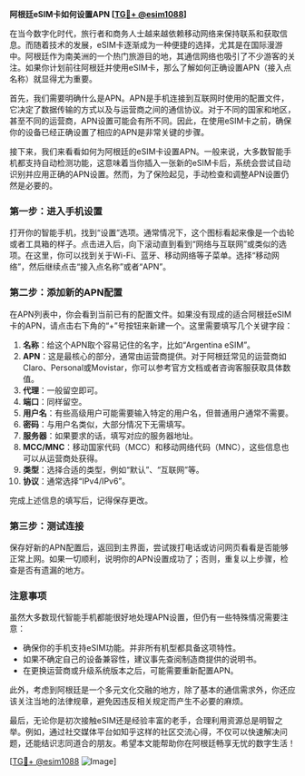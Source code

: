 **阿根廷eSIM卡如何设置APN [[TG💪+ @esim1088](https://t.me/s/esim1088)]**

在当今数字化时代，旅行者和商务人士越来越依赖移动网络来保持联系和获取信息。而随着技术的发展，eSIM卡逐渐成为一种便捷的选择，尤其是在国际漫游中。阿根廷作为南美洲的一个热门旅游目的地，其通信网络也吸引了不少游客的关注。如果你计划前往阿根廷并使用eSIM卡，那么了解如何正确设置APN（接入点名称）就显得尤为重要。

首先，我们需要明确什么是APN。APN是手机连接到互联网时使用的配置文件，它决定了数据传输的方式以及与运营商之间的通信协议。对于不同的国家和地区，甚至不同的运营商，APN设置可能会有所不同。因此，在使用eSIM卡之前，确保你的设备已经正确设置了相应的APN是非常关键的步骤。

接下来，我们来看看如何为阿根廷的eSIM卡设置APN。一般来说，大多数智能手机都支持自动检测功能，这意味着当你插入一张新的eSIM卡后，系统会尝试自动识别并应用正确的APN设置。然而，为了保险起见，手动检查和调整APN设置仍然是必要的。

### 第一步：进入手机设置

打开你的智能手机，找到“设置”选项。通常情况下，这个图标看起来像是一个齿轮或者工具箱的样子。点击进入后，向下滚动直到看到“网络与互联网”或类似的选项。在这里，你可以找到关于Wi-Fi、蓝牙、移动网络等子菜单。选择“移动网络”，然后继续点击“接入点名称”或者“APN”。

### 第二步：添加新的APN配置

在APN列表中，你会看到当前已有的配置文件。如果没有现成的适合阿根廷eSIM卡的APN，请点击右下角的“+”号按钮来新建一个。这里需要填写几个关键字段：

1. **名称**：给这个APN取个容易记住的名字，比如“Argentina eSIM”。
2. **APN**：这是最核心的部分，通常由运营商提供。对于阿根廷常见的运营商如Claro、Personal或Movistar，你可以参考官方文档或者咨询客服获取具体数值。
3. **代理**：一般留空即可。
4. **端口**：同样留空。
5. **用户名**：有些高级用户可能需要输入特定的用户名，但普通用户通常不需要。
6. **密码**：与用户名类似，大部分情况下无需填写。
7. **服务器**：如果要求的话，填写对应的服务器地址。
8. **MCC/MNC**：移动国家代码（MCC）和移动网络代码（MNC），这些信息也可以从运营商处获得。
9. **类型**：选择合适的类型，例如“默认”、“互联网”等。
10. **协议**：通常选择“IPv4/IPv6”。

完成上述信息的填写后，记得保存更改。

### 第三步：测试连接

保存好新的APN配置后，返回到主界面，尝试拨打电话或访问网页看看是否能够正常上网。如果一切顺利，说明你的APN设置成功了；否则，重复以上步骤，检查是否有遗漏的地方。

### 注意事项

虽然大多数现代智能手机都能很好地处理APN设置，但仍有一些特殊情况需要注意：
- 确保你的手机支持eSIM功能。并非所有机型都具备这项特性。
- 如果不确定自己的设备兼容性，建议事先查阅制造商提供的说明书。
- 在更换运营商或升级系统版本之后，可能需要重新配置APN。

此外，考虑到阿根廷是一个多元文化交融的地方，除了基本的通信需求外，你还应该关注当地的法律规章，避免因违反相关规定而产生不必要的麻烦。

最后，无论你是初次接触eSIM还是经验丰富的老手，合理利用资源总是明智之举。例如，通过社交媒体平台如知乎这样的社区交流心得，不仅可以快速解决问题，还能结识志同道合的朋友。希望本文能帮助你在阿根廷畅享无忧的数字生活！

[[TG💪+ @esim1088](https://t.me/s/esim1088) ![Image](https://i.postimg.cc/4NQfJmqS/Snipaste-2025-05-13-00-14-12.png)]